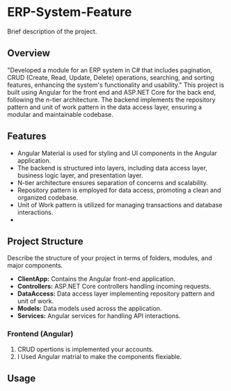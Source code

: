# ERP-System-Feature

Brief description of the project.

## Overview
"Developed a module for an ERP system in C# that includes pagination, CRUD (Create, Read, Update, Delete) operations, searching, and sorting features, enhancing the system's functionality and usability."
This project is built using Angular for the front end and ASP.NET Core for the back end, 
following the n-tier architecture.
The backend implements the repository pattern and unit of work pattern in the data access layer, 
ensuring a modular and maintainable codebase.

## Features

- Angular Material is used for styling and UI components in the Angular application.
- The backend is structured into layers, including data access layer, business logic layer, and presentation layer.
- N-tier architecture ensures separation of concerns and scalability.
- Repository pattern is employed for data access, promoting a clean and organized codebase.
- Unit of Work pattern is utilized for managing transactions and database interactions.
- 

## Project Structure

Describe the structure of your project in terms of folders, modules, and major components.

- **ClientApp:** Contains the Angular front-end application.
- **Controllers:** ASP.NET Core controllers handling incoming requests.
- **DataAccess:** Data access layer implementing repository pattern and unit of work.
- **Models:** Data models used across the application.
- **Services:** Angular services for handling API interactions.





### Frontend (Angular)

1. CRUD opertions is implemented your accounts.
2. I Used Angular matrial to make the components flexiable.

## Usage
